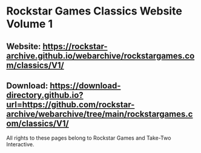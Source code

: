 # Rockstar Games Classics Website Volume 1

## Website: https://rockstar-archive.github.io/webarchive/rockstargames.com/classics/V1/

## Download: https://download-directory.github.io?url=https://github.com/rockstar-archive/webarchive/tree/main/rockstargames.com/classics/V1/

All rights to these pages belong to Rockstar Games and Take-Two Interactive.
